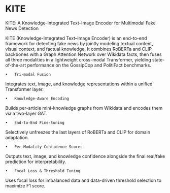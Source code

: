 # KITE
KITE: A Knowledge-Integrated Text–Image Encoder for Multimodal Fake News Detection

KITE (Knowledge-Integrated Text–Image Encoder) is an end-to-end framework for detecting fake news by jointly modeling textual content, visual context, and factual knowledge. It combines RoBERTa and CLIP backbones with a Graph Attention Network over Wikidata facts, then fuses all three modalities in a lightweight cross-modal Transformer, yielding state-of-the-art performance on the GossipCop and PolitiFact benchmarks.

	•	Tri-modal Fusion
Integrates text, image, and knowledge representations within a unified Transformer layer.



	•	Knowledge-Aware Encoding
Builds per-article mini-knowledge graphs from Wikidata and encodes them via a two-layer GAT.



	•	End-to-End Fine-tuning
Selectively unfreezes the last layers of RoBERTa and CLIP for domain adaptation.


	•	Per-Modality Confidence Scores
Outputs text, image, and knowledge confidence alongside the final real/fake prediction for interpretability.


	•	Focal Loss & Threshold Tuning
Uses focal loss for imbalanced data and data-driven threshold selection to maximize F1 score.
